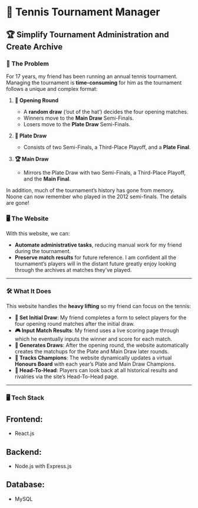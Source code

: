 # 🎾 Tennis Tournament Manager

## 🏆 Simplify Tournament Administration and Create Archive

### 🤔 The Problem

For 17 years, my friend has been running an annual tennis tournament. Managing the tournament is **time-consuming** for him as the tournament follows a unique and complex format:

1. **🎲 Opening Round**

   - A **random draw** (‘out of the hat’) decides the four opening matches.
   - Winners move to the **Main Draw** Semi-Finals.
   - Losers move to the **Plate Draw** Semi-Finals.

2. **🏅 Plate Draw**

   - Consists of two Semi-Finals, a Third-Place Playoff, and a **Plate Final**.

3. **🏆 Main Draw**
   - Mirrors the Plate Draw with two Semi-Finals, a Third-Place Playoff, and the **Main Final**.

In addition, much of the tournament’s history has gone from memory. Noone can now remember who played in the 2012 semi-finals. The details are gone!

### 🖥️ The Website

With this website, we can:

- **Automate administrative tasks**, reducing manual work for my friend during the tournament.
- **Preserve match results** for future reference. I am confident all the tournament’s players will in the distant future greatly enjoy looking through the archives at matches they’ve played.

---

### 🛠️ What It Does

This website handles the **heavy lifting** so my friend can focus on the tennis:

- **🎲 Set Initial Draw**: My friend completes a form to select players for the four opening round matches after the initial draw.
- **🎮 Input Match Results**: My friend uses a live scoring page through which he eventually inputs the winner and score for each match.
- **📅 Generates Draws**: After the opening round, the website automatically creates the matchups for the Plate and Main Draw later rounds.
- **🏅 Tracks Champions**: The website dynamically updates a virtual **Honours Board** with each year’s Plate and Main Draw Champions.
- **📅 Head-To-Head**: Players can look back at all historical results and rivalries via the site’s Head-To-Head page.

---

### 🖥️ Tech Stack

## **Frontend**:

- React.js

## **Backend**:

- Node.js with Express.js

## **Database**:

- MySQL
